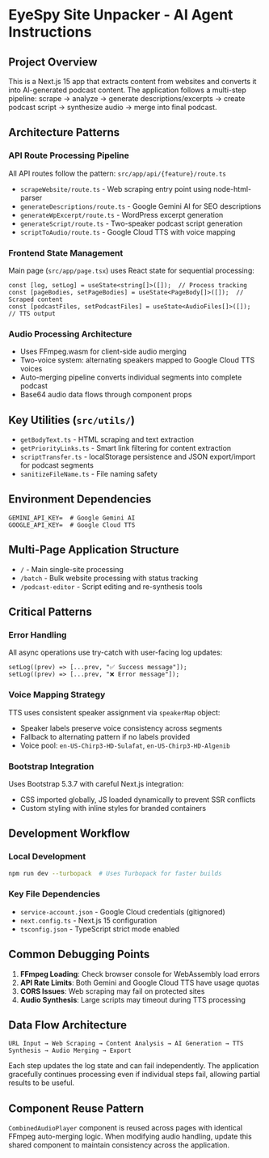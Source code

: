 # EyeSpy Site Unpacker - AI Agent Instructions

## Project Overview
This is a Next.js 15 app that extracts content from websites and converts it into AI-generated podcast content. The application follows a multi-step pipeline: scrape → analyze → generate descriptions/excerpts → create podcast script → synthesize audio → merge into final podcast.

## Architecture Patterns

### API Route Processing Pipeline
All API routes follow the pattern: `src/app/api/{feature}/route.ts`
- `scrapeWebsite/route.ts` - Web scraping entry point using node-html-parser
- `generateDescriptions/route.ts` - Google Gemini AI for SEO descriptions  
- `generateWpExcerpt/route.ts` - WordPress excerpt generation
- `generateScript/route.ts` - Two-speaker podcast script generation
- `scriptToAudio/route.ts` - Google Cloud TTS with voice mapping

### Frontend State Management
Main page (`src/app/page.tsx`) uses React state for sequential processing:
```tsx
const [log, setLog] = useState<string[]>([]);  // Process tracking
const [pageBodies, setPageBodies] = useState<PageBody[]>([]);  // Scraped content
const [podcastFiles, setPodcastFiles] = useState<AudioFiles[]>([]);  // TTS output
```

### Audio Processing Architecture
- Uses FFmpeg.wasm for client-side audio merging
- Two-voice system: alternating speakers mapped to Google Cloud TTS voices
- Auto-merging pipeline converts individual segments into complete podcast
- Base64 audio data flows through component props

## Key Utilities (`src/utils/`)
- `getBodyText.ts` - HTML scraping and text extraction
- `getPriorityLinks.ts` - Smart link filtering for content extraction
- `scriptTransfer.ts` - localStorage persistence and JSON export/import for podcast segments
- `sanitizeFileName.ts` - File naming safety

## Environment Dependencies
```env
GEMINI_API_KEY=  # Google Gemini AI
GOOGLE_API_KEY=  # Google Cloud TTS
```

## Multi-Page Application Structure
- `/` - Main single-site processing
- `/batch` - Bulk website processing with status tracking
- `/podcast-editor` - Script editing and re-synthesis tools

## Critical Patterns

### Error Handling
All async operations use try-catch with user-facing log updates:
```tsx
setLog((prev) => [...prev, "✅ Success message"]);
setLog((prev) => [...prev, "❌ Error message"]);
```

### Voice Mapping Strategy
TTS uses consistent speaker assignment via `speakerMap` object:
- Speaker labels preserve voice consistency across segments
- Fallback to alternating pattern if no labels provided
- Voice pool: `en-US-Chirp3-HD-Sulafat`, `en-US-Chirp3-HD-Algenib`

### Bootstrap Integration
Uses Bootstrap 5.3.7 with careful Next.js integration:
- CSS imported globally, JS loaded dynamically to prevent SSR conflicts
- Custom styling with inline styles for branded containers

## Development Workflow

### Local Development
```bash
npm run dev --turbopack  # Uses Turbopack for faster builds
```

### Key File Dependencies
- `service-account.json` - Google Cloud credentials (gitignored)
- `next.config.ts` - Next.js 15 configuration
- `tsconfig.json` - TypeScript strict mode enabled

## Common Debugging Points
1. **FFmpeg Loading**: Check browser console for WebAssembly load errors
2. **API Rate Limits**: Both Gemini and Google Cloud TTS have usage quotas
3. **CORS Issues**: Web scraping may fail on protected sites
4. **Audio Synthesis**: Large scripts may timeout during TTS processing

## Data Flow Architecture
```
URL Input → Web Scraping → Content Analysis → AI Generation → TTS Synthesis → Audio Merging → Export
```

Each step updates the log state and can fail independently. The application gracefully continues processing even if individual steps fail, allowing partial results to be useful.

## Component Reuse Pattern
`CombinedAudioPlayer` component is reused across pages with identical FFmpeg auto-merging logic. When modifying audio handling, update this shared component to maintain consistency across the application.